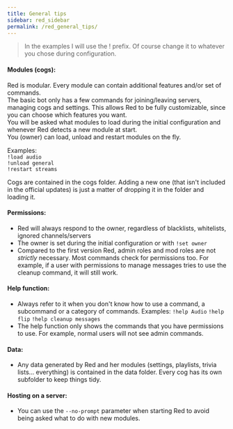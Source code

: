 ```yaml
---
title: General tips
sidebar: red_sidebar
permalink: /red_general_tips/
---
```


> In the examples I will use the ! prefix. Of course change it to whatever you chose during configuration.  

#### Modules (cogs):
Red is modular. Every module can contain additional features and/or set of commands.  
The basic bot only has a few commands for joining/leaving servers, managing cogs and settings. This allows Red to be fully customizable, since you can choose which features you want.  
You will be asked what modules to load during the initial configuration and whenever Red detects a new module at start.  
You (owner) can load, unload and restart modules on the fly.  

Examples:  
`!load audio`  
`!unload general`  
`!restart streams`  

Cogs are contained in the cogs folder. Adding a new one (that isn't included in the official updates) is just a matter of dropping it in the folder and loading it.

#### Permissions:
* Red will always respond to the owner, regardless of blacklists, whitelists, ignored channels/servers
* The owner is set during the initial configuration or with `!set owner`
* Compared to the first version Red, admin roles and mod roles are not *strictly* necessary. Most commands check for permissions too. For example, if a user with permissions to manage messages tries to use the cleanup command, it will still work.  

#### Help function:
* Always refer to it when you don't know how to use a command, a subcommand or a category of commands. Examples: `!help Audio` `!help flip` `!help cleanup messages`  
* The help function only shows the commands that you have permissions to use. For example, normal users will not see admin commands.  

#### Data:
* Any data generated by Red and her modules (settings, playlists, trivia lists... everything) is contained in the data folder. Every cog has its own subfolder to keep things tidy.  

#### Hosting on a server:
* You can use the `--no-prompt` parameter when starting Red to avoid being asked what to do with new modules.